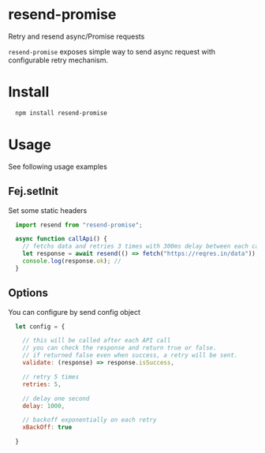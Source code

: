 # resend-promise
Retry and resend async/Promise requests

`resend-promise` exposes simple way to send async request with configurable retry mechanism.

# Install
```bash
  npm install resend-promise
```

# Usage
See following usage examples

## Fej.setInit
Set some static headers

```javascript
  import resend from "resend-promise";

  async function callApi() {
    // fetchs data and retries 3 times with 300ms delay between each call
    let response = await resend(() => fetch("https://reqres.in/data"));
    console.log(response.ok); //
  }
```

## Options
You can configure by send config object
```javascript
  let config = {

    // this will be called after each API call
    // you can check the response and return true or false.
    // if returned false even when success, a retry will be sent.
    validate: (response) => response.isSuccess,

    // retry 5 times
    retries: 5,

    // delay one second
    delay: 1000,

    // backoff exponentially on each retry
    xBackOff: true

  }
```